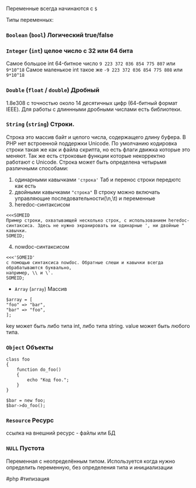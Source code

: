 Переменные всегда начинаются c `$`

Типы переменных:
### `Boolean` (`bool`) Логический true/false


### `Integer` (`int`) целое число с 32 или 64 бита 
Самое большое int 64-битное число   `9 223 372 036 854 775 807` или `9*10^18`
Самое маленькое int такое же  `-9 223 372 036 854 775 808` или `9*10^18`


### `Double` (`float` / `double`) Дробный
1.8e308 с точностью около 14 десятичных цифр (64-битный формат IEEE). Для работы с длиннными дробными числами есть библиотеки.


### `String` (`string`) Строки.
Строка это массив байт и целого числа, содержащего длину буфера. В PHP нет встроенной поддержки Unicode. По умолчанию кодировка строки такая же как и файла скрипта, но есть флаги движка которые это меняют. Так же есть строковые функции которые некорректно работают с Unicode.
Строка может быть определена четырьмя различными способами:
1. одинарными кавычками `'строка'`
Таб и перенос строки передютс как есть
2. двойными кавычками `"строка"`
В строку можно включать управляющие последовательности(\n,\t) и переменные
3. heredoc-синтаксисом
```
<<<SOMEID 
Пример строки, охватывающей несколько строк, с использованием heredoc-синтаксиса. Здесь не нужно экранировать ни одинарные ', ни двойные " кавычки. 
SOMEID;
```
4. nowdoc-синтаксисом
```
<<<'SOMEID' 
с помощью синтаксиса nowdoc. Обратные слеши и кавычки всегда обрабатываются буквально,  
например, \\ и \'.
SOMEID;
```

- `Array` (`array`) Массив
```
$array = [  
"foo" => "bar",  
"bar" => "foo",  
];
```
key может быть либо типа int, либо типа string. value может быть любого типа.


### `Object` Объекты
```
class foo
{
    function do_foo()
    {
        echo "Код foo.";
    }
}  

$bar = new foo;
$bar->do_foo();
```


### `Resource` Ресурс
ссылка на внешний ресурс -
файлы или БД


### `NULL` Пустота
Переменная с неопределённым типом. Используется когда нужно определить переменную, без определения типа и инициализации



#php #типизация